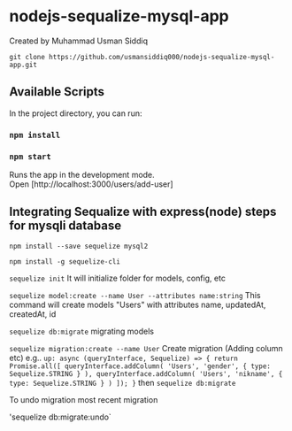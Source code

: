 # nodejs-sequalize-mysql-app
Created by Muhammad Usman Siddiq

```
git clone https://github.com/usmansiddiq000/nodejs-sequalize-mysql-app.git
```

## Available Scripts

In the project directory, you can run:

### `npm install`



### `npm start`

Runs the app in the development mode.<br>
Open [http://localhost:3000/users/add-user]

## Integrating Sequalize with express(node) steps for mysqli database

`npm install --save sequelize mysql2` 

`npm install -g sequelize-cli` 

`sequelize init`
It will initialize folder for models, config, etc

`sequelize model:create --name User --attributes name:string`
This command will create models "Users" with attributes name, updatedAt, createdAt, id

`sequelize db:migrate`
migrating models 

`sequelize migration:create --name User`
Create migration (Adding column etc) e.g..
`
up: async (queryInterface, Sequelize) => {
    return Promise.all([
      queryInterface.addColumn(
        'Users',
        'gender',
         {
        type: Sequelize.STRING
        }
       ),
      queryInterface.addColumn(
        'Users',
        'nikname',
        {
        type: Sequelize.STRING
        }
      )
    ]);
  }
`
then
`sequelize db:migrate`

To undo migration most recent migration

'sequelize db:migrate:undo`

